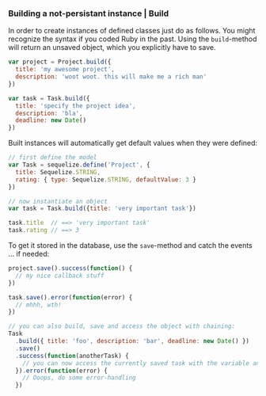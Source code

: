 ### Building a not-persistant instance | Build

In order to create instances of defined classes just do as follows. You might recognize the syntax if you coded Ruby in the past. Using the `build`-method will return an unsaved object, which you explicitly have to save.

```js
var project = Project.build({
  title: 'my awesome project',
  description: 'woot woot. this will make me a rich man'
})

var task = Task.build({
  title: 'specify the project idea',
  description: 'bla',
  deadline: new Date()
})
```

Built instances will automatically get default values when they were defined:

```js
// first define the model
var Task = sequelize.define('Project', {
  title: Sequelize.STRING,
  rating: { type: Sequelize.STRING, defaultValue: 3 }
})

// now instantiate an object
var task = Task.build({title: 'very important task'})

task.title  // ==> 'very important task'
task.rating // ==> 3
```

To get it stored in the database, use the `save`-method and catch the events … if needed:

```js
project.save().success(function() {
  // my nice callback stuff
})

task.save().error(function(error) {
  // mhhh, wth!
})

// you can also build, save and access the object with chaining:
Task
  .build({ title: 'foo', description: 'bar', deadline: new Date() })
  .save()
  .success(function(anotherTask) {
    // you can now access the currently saved task with the variable anotherTask... nice!
  }).error(function(error) {
    // Ooops, do some error-handling
  })
```
